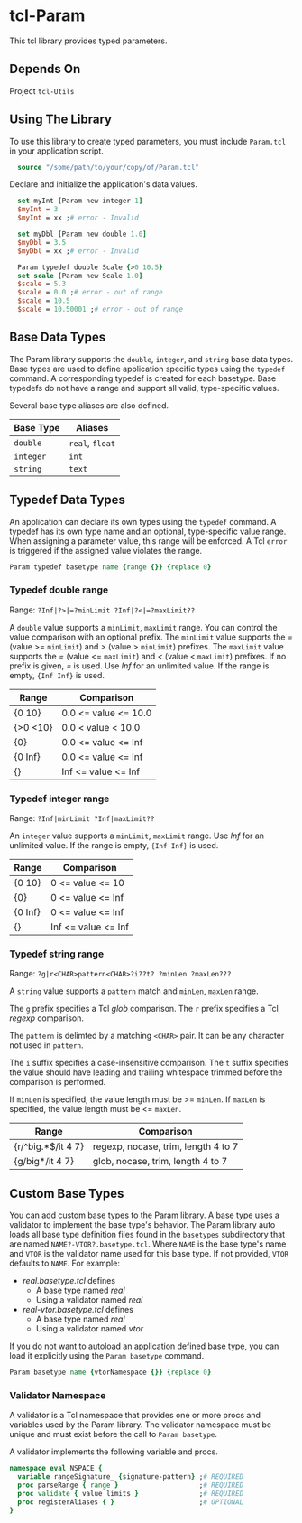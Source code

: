 # tcl-Param
This tcl library provides typed parameters.

## Depends On

Project `tcl-Utils`


## Using The Library

To use this library to create typed parameters, you must include
`Param.tcl` in your application script.

```Tcl
  source "/some/path/to/your/copy/of/Param.tcl"
```

Declare and initialize the application's data values.

```Tcl
  set myInt [Param new integer 1]
  $myInt = 3
  $myInt = xx ;# error - Invalid

  set myDbl [Param new double 1.0]
  $myDbl = 3.5
  $myDbl = xx ;# error - Invalid

  Param typedef double Scale {>0 10.5}
  set scale [Param new Scale 1.0]
  $scale = 5.3
  $scale = 0.0 ;# error - out of range
  $scale = 10.5
  $scale = 10.50001 ;# error - out of range
```

## Base Data Types

The Param library supports the `double`, `integer`, and `string` base data
types. Base types are used to define application specific types using the
`typedef` command. A corresponding typedef is created for each basetype. Base
typedefs do not have a range and support all valid, type-specific values.

Several base type aliases are also defined.

| Base Type | Aliases         |
| --------- | --------------- |
| `double`  | `real`, `float` |
| `integer` | `int`           |
| `string`  | `text`          |

## Typedef Data Types

An application can declare its own types using the `typedef` command. A typedef
has its own type name and an optional, type-specific value range. When assigning
a parameter value, this range will be enforced. A Tcl `error` is triggered if
the assigned value violates the range.

```tcl
Param typedef basetype name {range {}} {replace 0}
```

### Typedef double range

Range: `?Inf|?>|=?minLimit ?Inf|?<|=?maxLimit??`

A `double` value supports a `minLimit`, `maxLimit` range. You can control the
value comparison with an optional prefix. The `minLimit` value supports the
*=* (value >= `minLimit`) and *>* (value > `minLimit`) prefixes. The `maxLimit` value
supports the *=* (value <= `maxLimit`) and *<* (value < `maxLimit`) prefixes. If no
prefix is given, *=* is used. Use *Inf* for an unlimited value. If the range is
empty, `{Inf Inf}` is used.

| Range     | Comparison           |
| --------- | -------------------- |
| {0 10}    | 0.0 <= value <= 10.0 |
| {>0 <10}  | 0.0 < value < 10.0   |
| {0}       | 0.0 <= value <= Inf  |
| {0 Inf}   | 0.0 <= value <= Inf  |
| {}        | Inf <= value <= Inf  |

### Typedef integer range

Range: `?Inf|minLimit ?Inf|maxLimit??`

An `integer` value supports a `minLimit`, `maxLimit` range. Use *Inf* for an
unlimited value. If the range is empty, `{Inf Inf}` is used.

| Range     | Comparison           |
| --------- | -------------------- |
| {0 10}    | 0 <= value <= 10     |
| {0}       | 0 <= value <= Inf    |
| {0 Inf}   | 0 <= value <= Inf    |
| {}        | Inf <= value <= Inf  |

### Typedef string range

Range: `?g|r<CHAR>pattern<CHAR>?i??t? ?minLen ?maxLen???`

A `string` value supports a `pattern` match and `minLen`, `maxLen` range.

The `g` prefix specifies a Tcl *glob* comparison.
The `r` prefix specifies a Tcl *regexp* comparison.

The `pattern` is delimted by a matching `<CHAR>` pair. It can be any character
not used in `pattern`.

The `i` suffix specifies a case-insensitive comparison.
The `t` suffix specifies the value should have leading and trailing whitespace
trimmed before the comparison is performed.

If `minLen` is specified, the value length must be >= `minLen`.
If `maxLen` is specified, the value length must be <= `maxLen`.


| Range              | Comparison                          |
| ------------------ | ----------------------------------- |
| {r/^big.*$/it 4 7} | regexp, nocase, trim, length 4 to 7 |
| {g/big*/it 4 7}    | glob, nocase, trim, length 4 to 7   |

## Custom Base Types

You can add custom base types to the Param library. A base type uses a validator
to implement the base type's behavior. The Param library auto loads all base type
definition files found in the `basetypes` subdirectory that are named
`NAME?-VTOR?.basetype.tcl`. Where `NAME` is the base type's name and `VTOR` is the
validator name used for this base type. If not provided, `VTOR` defaults to `NAME`.
For example:

* *real.basetype.tcl* defines
  * A base type named *real*
  * Using a validator named *real*
* *real-vtor.basetype.tcl* defines
  * A base type named *real*
  * Using a validator named *vtor*

If you do not want to autoload an application defined base type, you can load it
explicitly using the `Param basetype` command.

```tcl
Param basetype name {vtorNamespace {}} {replace 0}
```

### Validator Namespace

A validator is a Tcl namespace that provides one or more procs and variables used by the
Param library. The validator namespace must be unique and must exist before the call
to `Param basetype`.

A validator implements the following variable and procs.

```tcl
namespace eval NSPACE {
  variable rangeSignature_ {signature-pattern} ;# REQUIRED
  proc parseRange { range }                    ;# REQUIRED
  proc validate { value limits }               ;# REQUIRED
  proc registerAliases { }                     ;# OPTIONAL
}
```

